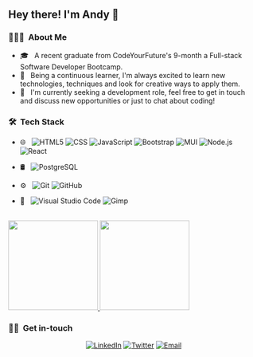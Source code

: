 <h2> Hey there! I'm Andy 👋</h2>

<h3> 👨🏻‍💻 &nbsp;About Me </h3>

- 🎓 &nbsp; A recent graduate from CodeYourFuture's 9-month a Full-stack Software Developer Bootcamp.
- 💬 &nbsp; Being a continuous learner, I'm always excited to learn new technologies, techniques and look for creative ways to apply them.
- 💼 &nbsp; I'm currently seeking a development role, feel free to get in touch and discuss new opportunities or just to chat about coding!

<h3> 🛠 &nbsp;Tech Stack</h3>

- 🌐 &nbsp;
  ![HTML5](https://img.shields.io/badge/-HTML5-333333?style=flat&logo=HTML5)
  ![CSS](https://img.shields.io/badge/-CSS-333333?style=flat&logo=CSS3&logoColor=1572B6)
  ![JavaScript](https://img.shields.io/badge/-JavaScript-333333?style=flat&logo=javascript)
  ![Bootstrap](https://img.shields.io/badge/-Bootstrap-333333?style=flat&logo=bootstrap&logoColor=563D7C)
  ![MUI](https://img.shields.io/badge/-MUI-333333?style=flat&logo=MUI&logoColor=3f51b5)
  ![Node.js](https://img.shields.io/badge/-Node.js-333333?style=flat&logo=node.js)
  ![React](https://img.shields.io/badge/-React-333333?style=flat&logo=react)

- 🛢 &nbsp;
  ![PostgreSQL](https://img.shields.io/badge/-PostgreSQL-333333?style=flat&logo=postgresql&logoColor=007ACC)
- ⚙️ &nbsp;
  ![Git](https://img.shields.io/badge/-Git-333333?style=flat&logo=git)
  ![GitHub](https://img.shields.io/badge/-GitHub-333333?style=flat&logo=github)
- 🔧 &nbsp;
  ![Visual Studio Code](https://img.shields.io/badge/-Visual%20Studio%20Code-333333?style=flat&logo=visual-studio-code&logoColor=007ACC)
  ![Gimp](https://img.shields.io/badge/-Gimp-333333?style=flat&logo=Gimp&logoColor=786f58)

<br/>

<a href="https://github.com/andy-robertson">
  <img height="180em" src="https://github-readme-stats.vercel.app/api?username=andy-robertson&theme=buefy&show_icons=true" />
  <img height="180em" src="https://github-readme-stats.vercel.app/api/top-langs/?username=andy-robertson&theme=buefy&layout=compact" />
</a>

<br/>

<h3> 🤝🏻 &nbsp;Get in-touch </h3>

<p align="center">
<a href="https://www.linkedin.com/in/andrew-j-r/"><img alt="LinkedIn" src="https://img.shields.io/badge/LinkedIn-Andy%20Robertson-blue?style=flat-square&logo=linkedin"></a>
<a href="https://www.twitter.com/AndyR_Decoded/"><img alt="Twitter" src="https://img.shields.io/badge/Twitter-Andy%20Robertson-blue?style=flat-square&logo=Twitter"></a>
<a href="mailto:andy.robertson@posgteo.uk"><img alt="Email" src="https://img.shields.io/badge/Email-andy.robertson@posteo.uk-blue?style=flat-square&logo=gmail"></a>
</p>
